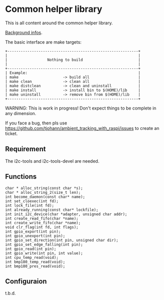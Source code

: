 Common helper library
=====================

This is all content around the common helper library.

[Background infos](../Documentation/knowledge_base.md).

The basic interface are make targets:

    +-----------------------------------------------------------+
    |                                                           |
    |                  Nothing to build                         |
    |                                                           |
    +-----------------------------------------------------------+
    | Example:                                                  |
    | make                    -> build all                      |
    | make clean              -> clean all                      |
    | make distclean          -> clean and uninstall            |
    | make install            -> install bin to $(HOME)/lib     |
    | make uninstall          -> remove bin from $(HOME)/lib    |
    +-----------------------------------------------------------+

WARNING: This is work in progress! Don't expect things to be complete in any dimension.

If you face a bug, then pls use https://github.com/tjohann/ambient_tracking_with_raspi/issues to create an ticket.


Requirement
-----------

The i2c-tools and i2c-tools-devel are needed.


Functions
---------

	char * alloc_string(const char *s);
	char * alloc_string_2(size_t len);
	int become_daemon(const char* name);
	int set_cloexec(int fd);
	int lock_file(int fd);
	int already_running(const char* lockfile);
	int init_i2c_device(char *adapter, unsigned char addr);
	int create_read_fifo(char *name);
	int create_write_fifo(char *name);
	void clr_flag(int fd, int flags);
	int gpio_export(int pin);
	int gpio_unexport(int pin);
	int gpio_set_direction(int pin, unsigned char dir);
	int gpio_set_edge_falling(int pin);
	int gpio_read(int pin);
	int gpio_write(int pin, int value);
	int cpu_temp_read(void);
	int bmp180_temp_read(void);
	int bmp180_pres_read(void);


Configuraion
------------

t.b.d.
